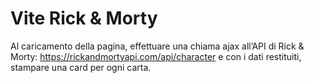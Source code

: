 # Vite Rick & Morty
Al caricamento della pagina, effettuare una chiama ajax all’API di Rick & Morty: https://rickandmortyapi.com/api/character e con i dati restituiti, stampare una card per ogni carta.


